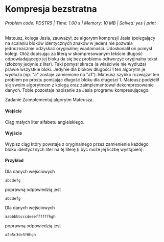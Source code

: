 # Kompresja bezstratna
###### Problem code: PDSTR5 \| Time: 1.00 s \| Memory: 10 MB \| Solved: yes \| print

Mateusz, kolega Jasia, zauważył, że algorytm kompresji Jasia (polegający na scalaniu bloków identycznych znaków w jeden) nie pozwala jednoznacznie odzyskać oryginalnej wiadomości. Udoskonalił on pomysł kolegi. Otóż dopisując za literą w skompresowanym tekście długość odpowiadającego jej bloku da się bez problemu odtworzyć oryginalny tekst (złożony jedynie z liter). Taki pomysł skraca (a właściwie nie wydłuża) prawie wszystkie bloki. Jedynie dla bloków długości 1 ten algorytm je wydłuża (np. "a" zostaje zamienione na "a1"). Mateusz szybko rozwiązał ten problem po prostu pomijając długość bloku dla długości 1. Mateusz podzielił się swoim algorytmem z kolegą oraz zaimplementował dekompresowanie danych. Tobie pozostaje napisanie za Jasia programu kompresującego.

Zadanie
Zaimplementuj algorytm Mateusza.

#### Wejście
Ciąg małych liter alfabetu angielskiego.

#### Wyjście
Wypisz ciąg który powstaje z oryginalnego przez zamienienie każdego bloku identycznych liter na tę literę (i być może jej liczbę wystąpień).

#### Przykład
Dla danych wejściowych

```
abcdefg
```
poprawną odpowiedzią jest
```
abcdefg
```
Dla danych wejściowych

```
aabbbbbcccdeeeffffffhgh
```
poprawną odpowiedzią jest
```
a2b5c3de3f6hgh
```

